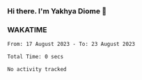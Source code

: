 ### Hi there. I'm Yakhya Diome 👋

### WAKATIME
<!--START_SECTION:waka-->

```txt
From: 17 August 2023 - To: 23 August 2023

Total Time: 0 secs

No activity tracked
```

<!--END_SECTION:waka-->
